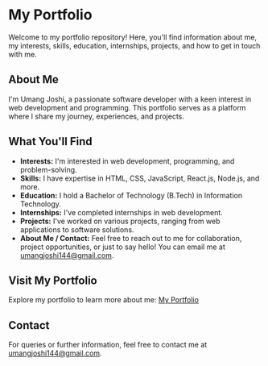 # My Portfolio

Welcome to my portfolio repository! Here, you'll find information about me, my interests, skills, education, internships, projects, and how to get in touch with me.

## About Me

I'm Umang Joshi, a passionate software developer with a keen interest in web development and programming. This portfolio serves as a platform where I share my journey, experiences, and projects.

## What You'll Find

- **Interests:** I'm interested in web development, programming, and problem-solving.
- **Skills:** I have expertise in HTML, CSS, JavaScript, React.js, Node.js, and more.
- **Education:** I hold a Bachelor of Technology (B.Tech) in Information Technology.
- **Internships:** I've completed internships in web development.
- **Projects:** I've worked on various projects, ranging from web applications to software solutions.
- **About Me / Contact:** Feel free to reach out to me for collaboration, project opportunities, or just to say hello! You can email me at umangjoshi144@gmail.com.

## Visit My Portfolio

Explore my portfolio to learn more about me: [My Portfolio](https://umang-exe.github.io/My-Portflio/)

## Contact

For queries or further information, feel free to contact me at umangjoshi144@gmail.com.
